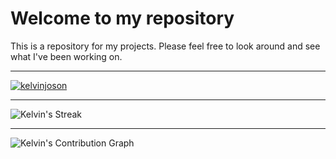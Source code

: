 # Welcome to my repository

This is a repository for my projects. Please feel free to look around and see what I've been working on.

---

[![kelvinjoson](https://github-profile-trophy.vercel.app/?username=KelvinJoson&title=Experience,Commits,Followers,Repositories&theme=oldie)](https://github.com/ryo-ma/github-profile-trophy)

---

![Kelvin's Streak](https://github-readme-streak-stats.herokuapp.com/?user=KelvinJoson&theme=dark&hide_border=true)

---

![Kelvin's Contribution Graph](https://github-contribution-stats.vercel.app/api/?username=KelvinJoson&theme=dark&hide_border=true)
